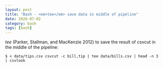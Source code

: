 ```yaml
---
layout: post
title: "Bash - <em>tee</em> save data in middle of pipeline"
date: 2020-07-02
category: bash
tags: [bash]
---
```


<em>tee</em> (Parker, Stallman, and MacKenzie 2012) to save the result of csvcut in the middle of the pipeline:


```
$ < data/tips.csv csvcut -c bill,tip | tee data/bills.csv | head -n 3 | csvlook
```
